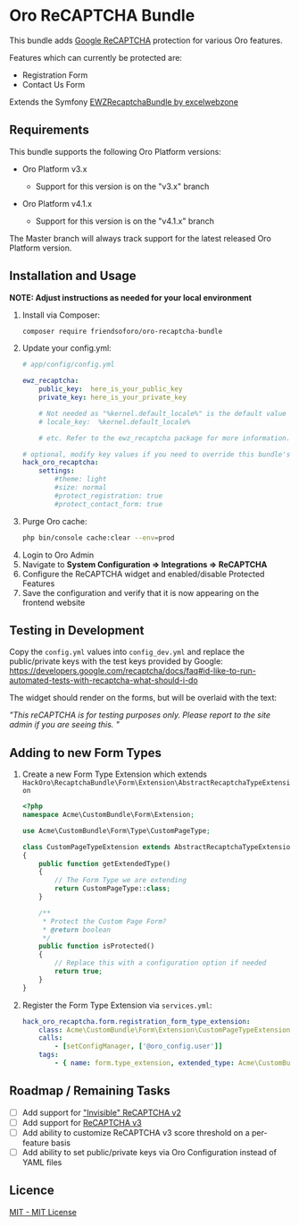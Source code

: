  Oro ReCAPTCHA Bundle
==============================
This bundle adds [Google ReCAPTCHA](https://developers.google.com/recaptcha/) protection for various Oro features.

Features which can currently be protected are:
* Registration Form
* Contact Us Form

Extends the Symfony [EWZRecaptchaBundle by excelwebzone](https://github.com/excelwebzone/EWZRecaptchaBundle)

Requirements
-------------------
This bundle supports the following Oro Platform versions:

* Oro Platform v3.x
  - Support for this version is on the "v3.x" branch
  
* Oro Platform v4.1.x
  - Support for this version is on the "v4.1.x" branch
  
The Master branch will always track support for the latest released Oro Platform version.

Installation and Usage
-------------------
**NOTE: Adjust instructions as needed for your local environment**

1. Install via Composer:
    ```bash
    composer require friendsoforo/oro-recaptcha-bundle
    ```
1. Update your config.yml:
    ```yaml
    # app/config/config.yml
    
    ewz_recaptcha:
        public_key:  here_is_your_public_key
        private_key: here_is_your_private_key
   
        # Not needed as "%kernel.default_locale%" is the default value for the locale key
        # locale_key:  %kernel.default_locale%
   
        # etc. Refer to the ewz_recaptcha package for more information.
   
    # optional, modify key values if you need to override this bundle's default settings 
    hack_oro_recaptcha:
        settings:
            #theme: light
            #size: normal
            #protect_registration: true
            #protect_contact_form: true
    ```
1. Purge Oro cache:
    ```bash
    php bin/console cache:clear --env=prod
    ```
1. Login to Oro Admin
1. Navigate to **System Configuration => Integrations => ReCAPTCHA**
1. Configure the ReCAPTCHA widget and enabled/disable Protected Features
1. Save the configuration and verify that it is now appearing on the frontend website

Testing in Development
-------------------
Copy the `config.yml` values into `config_dev.yml` and replace the public/private keys with the test keys provided by Google:
https://developers.google.com/recaptcha/docs/faq#id-like-to-run-automated-tests-with-recaptcha-what-should-i-do

The widget should render on the forms, but will be overlaid with the text:

_"This reCAPTCHA is for testing purposes only. Please report to the site admin if you are seeing this.
"_

Adding to new Form Types
-------------------
1. Create a new Form Type Extension which extends `HackOro\RecaptchaBundle\Form\Extension\AbstractRecaptchaTypeExtension`
    ```php
    <?php
    namespace Acme\CustomBundle\Form\Extension;
    
    use Acme\CustomBundle\Form\Type\CustomPageType;
    
    class CustomPageTypeExtension extends AbstractRecaptchaTypeExtension
    {
        public function getExtendedType()
        {
            // The Form Type we are extending
            return CustomPageType::class;
        }
    
        /**
         * Protect the Custom Page Form?
         * @return boolean
         */
        public function isProtected()
        {
            // Replace this with a configuration option if needed
            return true;
        }
    }
    ```
1. Register the Form Type Extension via `services.yml`:
    ```yaml
    hack_oro_recaptcha.form.registration_form_type_extension:
        class: Acme\CustomBundle\Form\Extension\CustomPageTypeExtension
        calls:
            - [setConfigManager, ['@oro_config.user']]
        tags:
            - { name: form.type_extension, extended_type: Acme\CustomBundle\Form\Type\CustomPageType }
    ``` 

Roadmap / Remaining Tasks
-------------------
- [ ] Add support for ["Invisible" ReCAPTCHA v2](https://developers.google.com/recaptcha/docs/invisible)
- [ ] Add support for [ReCAPTCHA v3](https://developers.google.com/recaptcha/docs/v3)
- [ ] Add ability to customize ReCAPTCHA v3 score threshold on a per-feature basis
- [ ] Add ability to set public/private keys via Oro Configuration instead of YAML files  

Licence
-------------------
[MIT - MIT License](./LICENSE)